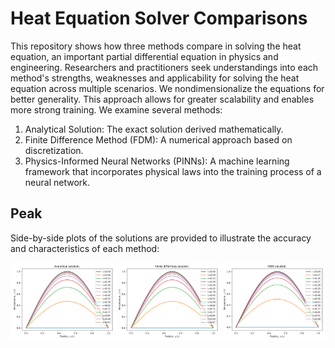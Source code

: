 #  Heat Equation Solver Comparisons
This repository shows how three methods compare in solving the heat equation, an important partial differential equation in physics and engineering. Researchers and practitioners seek understandings into each method's strengths, weaknesses and applicability for solving the heat equation across multiple scenarios. We nondimensionalize the equations for better generality. This approach allows for greater scalability and enables more strong training. We examine several methods:
1. Analytical Solution: The exact solution derived mathematically.
2. Finite Difference Method (FDM): A numerical approach based on discretization.
3. Physics-Informed Neural Networks (PINNs): A machine learning framework that incorporates physical laws into the training process of a neural network.

## Peak
Side-by-side plots of the solutions are provided to illustrate the accuracy and characteristics of each method:

<div style="display: flex; justify-content: space-around;">
  <img src="https://github.com/JanAlexanderZak/heat_equation_solutions/blob/main/src/plots/analytical_solution.png" alt="Image 1" width="32.9%" />
  <img src="https://github.com/JanAlexanderZak/heat_equation_solutions/blob/main/src/plots/FDM_solution.png" alt="Image 2" width="32.9%" />
  <img src="https://github.com/JanAlexanderZak/heat_equation_solutions/blob/main/src/plots/pinn_solution.png" alt="Image 3" width="32.9%" />
</div>